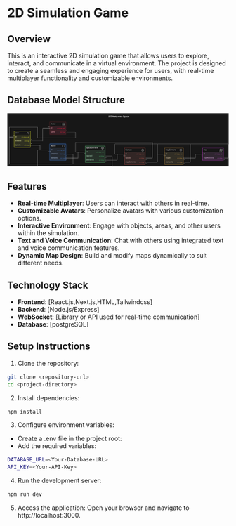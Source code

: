 # 2D Simulation Game

## Overview
This is an interactive 2D simulation game that allows users to explore, interact, and communicate in a virtual environment. The project is designed to create a seamless and engaging experience for users, with real-time multiplayer functionality and customizable environments.

## Database Model Structure
![Database Model Diagram](db-model.png)

## Features
* **Real-time Multiplayer**: Users can interact with others in real-time.
* **Customizable Avatars**: Personalize avatars with various customization options.
* **Interactive Environment**: Engage with objects, areas, and other users within the simulation.
* **Text and Voice Communication**: Chat with others using integrated text and voice communication features.
* **Dynamic Map Design**: Build and modify maps dynamically to suit different needs.

## Technology Stack
* **Frontend**: [React.js,Next.js,HTML,Tailwindcss]
* **Backend**: [Node.js/Express]
* **WebSocket**: [Library or API used for real-time communication]
* **Database**: [postgreSQL]


## Setup Instructions
1. Clone the repository:
```bash
git clone <repository-url>
cd <project-directory>
```

2. Install dependencies:
```bash
npm install
```
3. Configure environment variables:
* Create a .env file in the project root:
* Add the required variables:
```bash
DATABASE_URL=<Your-Database-URL>
API_KEY=<Your-API-Key>
```

4. Run the development server:
```bash
npm run dev
```
5. Access the application: Open your browser and navigate to http://localhost:3000.
